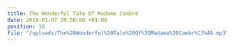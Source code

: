 ```yaml
---
title: The Wonderful Tale Of Madame Cambré
date: 2018-01-07 20:58:00 +01:00
position: 10
file: "/uploads/The%20Wonderful%20Tale%20Of%20Madama%20Cambr%C3%A9.mp3"
---
```


